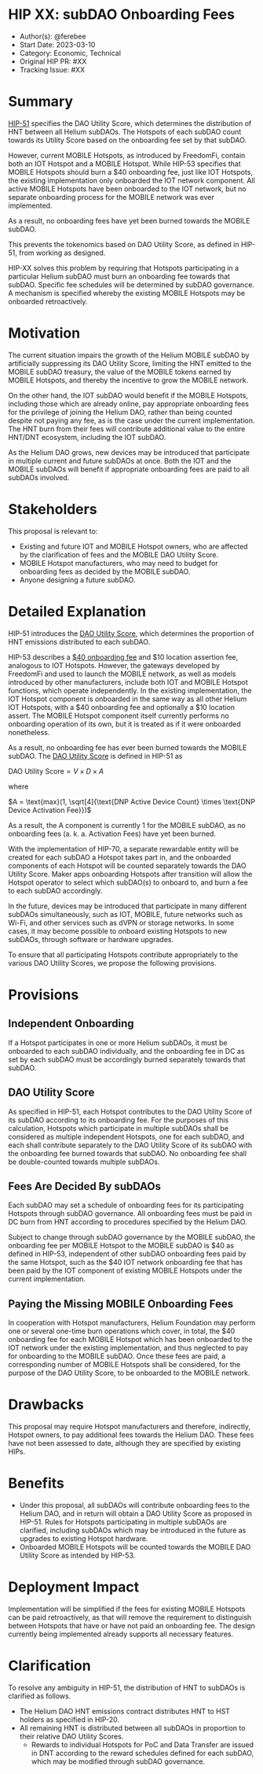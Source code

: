 # HIP XX: subDAO Onboarding Fees

- Author(s): @ferebee
- Start Date: 2023-03-10
- Category: Economic, Technical
- Original HIP PR: #XX
- Tracking Issue: #XX

# Summary

[HIP-51](https://github.com/helium/HIP/blob/main/0051-helium-dao.md#omni-protocol-poc-incentive-model) specifies the DAO Utility Score, which determines the distribution of HNT between all Helium subDAOs. The Hotspots of each subDAO count towards its Utility Score based on the onboarding fee set by that subDAO.

However, current MOBILE Hotspots, as introduced by FreedomFi, contain both an IOT Hotspot and a MOBILE Hotspot. While HIP-53 specifies that MOBILE Hotspots should burn a $40 onboarding fee, just like IOT Hotspots, the existing implementation only onboarded the IOT network component. All active MOBILE Hotspots have been onboarded to the IOT network, but no separate onboarding process for the MOBILE network was ever implemented.

As a result, no onboarding fees have yet been burned towards the MOBILE subDAO.

This prevents the tokenomics based on DAO Utility Score, as defined in HIP-51, from working as designed.

HIP-XX solves this problem by requiring that Hotspots participating in a particular Helium subDAO must burn an onboarding fee towards that subDAO. Specific fee schedules will be determined by subDAO governance. A mechanism is specified whereby the existing MOBILE Hotspots may be onboarded retroactively.

# Motivation

The current situation impairs the growth of the Helium MOBILE subDAO by artificially suppressing its DAO Utility Score, limiting the HNT emitted to the MOBILE subDAO treasury, the value of the MOBILE tokens earned by MOBILE Hotspots, and thereby the incentive to grow the MOBILE network.

On the other hand, the IOT subDAO would benefit if the MOBILE Hotspots, including those which are already online, pay appropriate onboarding fees for the privilege of joining the Helium DAO, rather than being counted despite not paying any fee, as is the case under the current implementation. The HNT burn from their fees will contribute additional value to the entire HNT/DNT ecosystem, including the IOT subDAO.

As the Helium DAO grows, new devices may be introduced that participate in multiple current and future subDAOs at once. Both the IOT and the MOBILE subDAOs will benefit if appropriate onboarding fees are paid to all subDAOs involved.

# Stakeholders

This proposal is relevant to:

- Existing and future IOT and MOBILE Hotspot owners, who are affected by the clarification of fees and the MOBILE DAO Utility Score.
- MOBILE Hotspot manufacturers, who may need to budget for onboarding fees as decided by the MOBILE subDAO.
- Anyone designing a future subDAO.

# Detailed Explanation

HIP-51 introduces the [DAO Utility Score](https://github.com/helium/HIP/blob/main/0051-helium-dao.md#omni-protocol-poc-incentive-model), which determines the proportion of HNT emissions distributed to each subDAO.

HIP-53 describes a [$40 onboarding fee](https://github.com/helium/HIP/blob/main/0053-mobile-dao.md#economics-overview) and $10 location assertion fee, analogous to IOT Hotspots. However, the gateways developed by FreedomFi and used to launch the MOBILE network, as well as models introduced by other manufacturers, include both IOT and MOBILE Hotspot functions, which operate independently. In the existing implementation, the IOT Hotspot component is onboarded in the same way as all other Helium IOT Hotspots, with a $40 onboarding fee and optionally a $10 location assert. The MOBILE Hotspot component itself currently performs no onboarding operation of its own, but it is treated as if it were onboarded nonetheless.

As a result, no onboarding fee has ever been burned towards the MOBILE subDAO. The [DAO Utility Score](https://github.com/helium/HIP/blob/main/0051-helium-dao.md#omni-protocol-poc-incentive-model) is defined in HIP-51 as

$\text{DAO Utility Score} = V \times D \times A$

where

$A = \text{max}(1, \sqrt[4]{\text{DNP Active Device Count} \times \text{DNP Device Activation Fee}})$

As a result, the A component is currently 1 for the MOBILE subDAO, as no onboarding fees (a. k. a. Activation Fees) have yet been burned.

With the implementation of HIP-70, a separate rewardable entity will be created for each subDAO a Hotspot takes part in, and the onboarded components of each Hotspot will be counted separately towards the DAO Utility Score. Maker apps onboarding Hotspots after transition will allow the Hotspot operator to select which subDAO(s) to onboard to, and burn a fee to each subDAO accordingly.

In the future, devices may be introduced that participate in many different subDAOs simultaneously, such as IOT, MOBILE, future networks such as Wi-Fi, and other services such as dVPN or storage networks. In some cases, it may become possible to onboard existing Hotspots to new subDAOs, through software or hardware upgrades.

To ensure that all participating Hotspots contribute appropriately to the various DAO Utility Scores, we propose the following provisions.

# Provisions

## Independent Onboarding

If a Hotspot participates in one or more Helium subDAOs, it must be onboarded to each subDAO individually, and the onboarding fee in DC as set by each subDAO must be accordingly burned separately towards that subDAO.

## DAO Utility Score

As specified in HIP-51, each Hotspot contributes to the DAO Utility Score of its subDAO according to its onboarding fee. For the purposes of this calculation, Hotspots which participate in multiple subDAOs shall be considered as multiple independent Hotspots, one for each subDAO, and each shall contribute separately to the DAO Utility Score of its subDAO with the onboarding fee burned towards that subDAO. No onboarding fee shall be double-counted towards multiple subDAOs.

## Fees Are Decided By subDAOs

Each subDAO may set a schedule of onboarding fees for its participating Hotspots through subDAO governance. All onboarding fees must be paid in DC burn from HNT according to procedures specified by the Helium DAO.

Subject to change through subDAO governance by the MOBILE subDAO, the onboarding fee per MOBILE Hotspot to the MOBILE subDAO is $40 as defined in HIP-53, independent of other subDAO onboarding fees paid by the same Hotspot, such as the $40 IOT network onboarding fee that has been paid by the IOT component of existing MOBILE Hotspots under the current implementation.

## Paying the Missing MOBILE Onboarding Fees

In cooperation with Hotspot manufacturers, Helium Foundation may perform one or several one-time burn operations which cover, in total, the $40 onboarding fee for each MOBILE Hotspot which has been onboarded to the IOT network under the existing implementation, and thus neglected to pay for onboarding to the MOBILE subDAO. Once these fees are paid, a corresponding number of MOBILE Hotspots shall be considered, for the purpose of the DAO Utility Score, to be onboarded to the MOBILE network.

# Drawbacks

This proposal may require Hotspot manufacturers and therefore, indirectly, Hotspot owners, to pay additional fees towards the Helium DAO. These fees have not been assessed to date, although they are specified by existing HIPs.

# Benefits

- Under this proposal, all subDAOs will contribute onboarding fees to the Helium DAO, and in return will obtain a DAO Utility Score as proposed in HIP-51. Rules for Hotspots participating in multiple subDAOs are clarified, including subDAOs which may be introduced in the future as upgrades to existing Hotspot hardware.
- Onboarded MOBILE Hotspots will be counted towards the MOBILE DAO Utility Score as intended by HIP-53.

# Deployment Impact

Implementation will be simplified if the fees for existing MOBILE Hotspots can be paid retroactively, as that will remove the requirement to distinguish between Hotspots that have or have not paid an onboarding fee. The design currently being implemented already supports all necessary features.

# Clarification

To resolve any ambiguity in HIP-51, the distribution of HNT to subDAOs is clarified as follows.

- The Helium DAO HNT emissions contract distributes HNT to HST holders as specified in HIP-20.
- All remaining HNT is distributed between all subDAOs in proportion to their relative DAO Utility Scores.
  - Rewards to individual Hotspots for PoC and Data Transfer are issued in DNT according to the reward schedules defined for each subDAO, which may be modified through subDAO governance.
